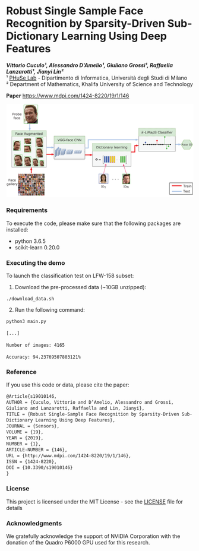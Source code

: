 # Robust Single Sample Face Recognition by Sparsity-Driven Sub-Dictionary Learning Using Deep Features

***Vittorio Cuculo¹, Alessandro D'Amelio¹, Giuliano Grossi¹, Raffaella Lanzarotti¹, Jianyi Lin²***  
¹ [PHuSe Lab](https://phuselab.di.unimi.it) - Dipartimento di Informatica, Università degli Studi di Milano  
² Department of Mathematics, Khalifa University of Science and Technology

**Paper** https://www.mdpi.com/1424-8220/19/1/146  

![pipeline](diagram.png "Method pipeline")

### Requirements

To execute the code, please make sure that the following packages are installed:

- python 3.6.5
- scikit-learn 0.20.0


### Executing the demo

To launch the classification test on LFW-158 subset:

1. Download the pre-processed data (~10GB unzipped):
```
./download_data.sh
```
2. Run the following command:
```
python3 main.py

[...]

Number of images: 4165

Accuracy: 94.23769507803121%

```

### Reference

If you use this code or data, please cite the paper:
```
@Article{s19010146,
AUTHOR = {Cuculo, Vittorio and D’Amelio, Alessandro and Grossi, Giuliano and Lanzarotti, Raffaella and Lin, Jianyi},
TITLE = {Robust Single-Sample Face Recognition by Sparsity-Driven Sub-Dictionary Learning Using Deep Features},
JOURNAL = {Sensors},
VOLUME = {19},
YEAR = {2019},
NUMBER = {1},
ARTICLE-NUMBER = {146},
URL = {http://www.mdpi.com/1424-8220/19/1/146},
ISSN = {1424-8220},
DOI = {10.3390/s19010146}
}
```

### License

This project is licensed under the MIT License - see the [LICENSE](LICENSE) file for details

### Acknowledgments

We gratefully acknowledge the support of NVIDIA Corporation with the donation of the Quadro P6000 GPU used for this research.
